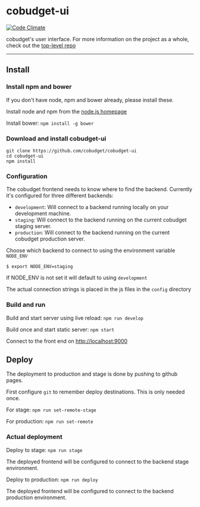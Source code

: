 
# cobudget-ui

[![Code Climate](https://codeclimate.com/github/cobudget/cobudget-ui/badges/gpa.svg)](https://codeclimate.com/github/cobudget/cobudget-ui)


cobudget's user interface. For more information on the project as a whole, check out the [top-level repo](https://github.com/cobudget/cobudget)

---

## Install

### Install npm and bower

If you don't have node, npm and bower already, please install these.

Install node and npm from the [node.js homepage](https://nodejs.org)

Install bower: `npm install -g bower`

### Download and install cobudget-ui

```
git clone https://github.com/cobudget/cobudget-ui
cd cobudget-ui
npm install
```

### Configuration

The cobudget frontend needs to know where to find the backend. Currently it's configured for three different backends:

* `development`: Will connect to a backend running locally on your development machine.
* `staging`: Will connect to the backend running on the current cobudget staging server.
* `production`: Will connect to the backend running on the current cobudget production server.

Choose which backend to connect to using the environment variable `NODE_ENV`

`$ export NODE_ENV=staging`

If NODE_ENV is not set it will default to using `development`

The actual connection strings is placed in the js files in the `config` directory

### Build and run

Build and start server using live reload: `npm run develop`

Build once and start static server: `npm start`

Connect to the front end on [http://localhost:9000](http://localhost:9000)

## Deploy

The deployment to production and stage is done by pushing to github pages. 

First configure `git` to remember deploy destinations. This is only needed once.

For stage: `npm run set-remote-stage`

For production: `npm run set-remote`

### Actual deployment

Deploy to stage: `npm run stage`

The deployed frontend will be configured to connect to the backend stage environment.

Deploy to production: `npm run deploy`

The deployed frontend will be configured to connect to the backend production environment.
